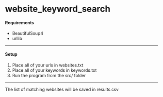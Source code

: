 # website_keyword_search

#### Requirements
- BeautifulSoup4
- urllib
----
#### Setup
1) Place all of your urls in websites.txt
2) Place all of your keywords in keywords.txt
3) Run the program from the src/ folder
----
The list of matching websites will be saved in results.csv
